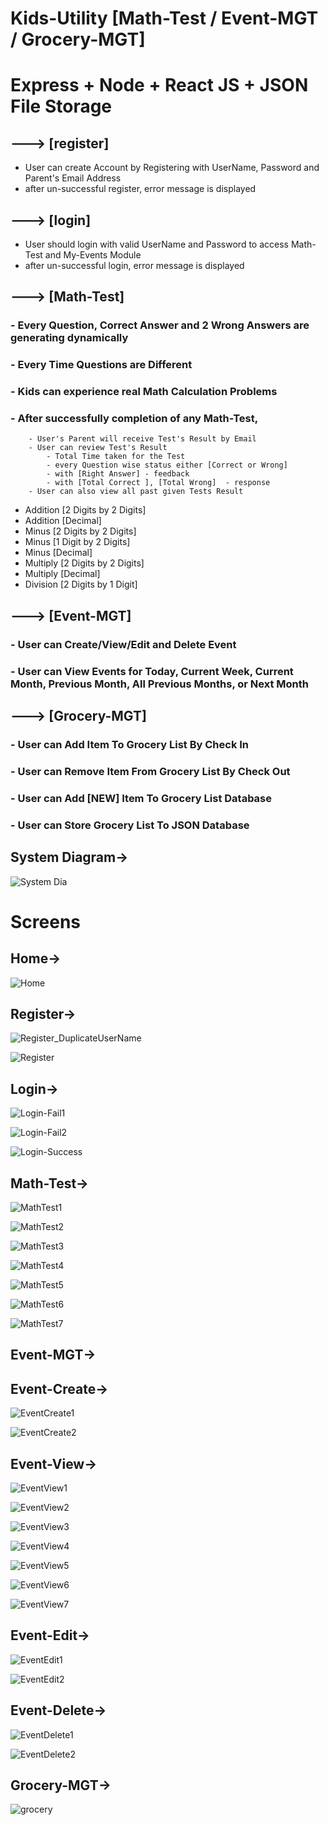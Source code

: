 # Kids-Utility [Math-Test / Event-MGT / Grocery-MGT]

# Express + Node + React JS + JSON File Storage

## ---> [register]

  - User can create Account by Registering with UserName, Password and Parent's Email Address
  - after un-successful register, error message is displayed
	 
 
## ---> [login]

  - User should login with valid UserName and Password to access Math-Test and My-Events Module 
  - after un-successful login, error message is displayed  
  


## ---> [Math-Test]

  ### - Every Question, Correct Answer and 2 Wrong Answers are generating dynamically
  ### - Every Time Questions are Different
  ### - Kids can experience real Math Calculation Problems
  ### - After successfully completion of any Math-Test, 
        - User's Parent will receive Test's Result by Email
        - User can review Test's Result
            - Total Time taken for the Test
            - every Question wise status either [Correct or Wrong] 
            - with [Right Answer] - feedback
            - with [Total Correct ], [Total Wrong]  - response
        - User can also view all past given Tests Result
        
  - Addition [2 Digits by 2 Digits]
  - Addition [Decimal]
  - Minus [2 Digits by 2 Digits]
  - Minus [1 Digit by 2 Digits]
  - Minus [Decimal]
  - Multiply [2 Digits by 2 Digits]
  - Multiply [Decimal]
  - Division [2 Digits by 1 Digit]
  
  
## ---> [Event-MGT]

  ### - User can Create/View/Edit and Delete Event
  ### - User can View Events for Today, Current Week, Current Month, Previous Month, All Previous Months, or Next Month
 
 
## ---> [Grocery-MGT]

  ### - User can Add Item To Grocery List By Check In
  ### - User can Remove Item From Grocery List By Check Out
  ### - User can Add [NEW] Item To Grocery List Database
  ### - User can Store Grocery List To JSON Database
  
 
 ## System Diagram->
 
 ![System Dia](https://user-images.githubusercontent.com/26190114/145859620-5b86b72e-5af3-4702-910a-d21914ad6cfd.png)


# Screens

## Home->

![Home](https://user-images.githubusercontent.com/26190114/145648240-52db6bd8-de92-4b84-971c-fbae65023fae.PNG)


## Register->

![Register_DuplicateUserName](https://user-images.githubusercontent.com/26190114/145648271-d28da9c9-9966-46ff-82ea-0042d45a18f1.PNG)

![Register](https://user-images.githubusercontent.com/26190114/142461905-5b61f8b1-5c2f-40bc-93ff-de10c90c59c9.PNG)


## Login->

![Login-Fail1](https://user-images.githubusercontent.com/26190114/142461944-413f2849-cc78-40c7-b302-7249dc0f84c7.PNG)

![Login-Fail2](https://user-images.githubusercontent.com/26190114/142461947-d9c37707-fd4c-4491-bb1a-37ba03afec4f.PNG)

![Login-Success](https://user-images.githubusercontent.com/26190114/142461962-c9ccb41a-8163-4607-8c55-2e6bea7eb177.PNG)


## Math-Test->

![MathTest1](https://user-images.githubusercontent.com/26190114/145648309-3c9a3ac9-617b-4217-9b98-c40b01abc530.PNG)

![MathTest2](https://user-images.githubusercontent.com/26190114/145648321-5e1c213c-c8a4-4669-aaa9-d61302ba28c8.PNG)

![MathTest3](https://user-images.githubusercontent.com/26190114/145648328-a511dd5f-5cc8-4ab2-8568-ad2d23f4274f.PNG)

![MathTest4](https://user-images.githubusercontent.com/26190114/145648335-e63cda17-0963-45ac-9e24-6fe82a83e2db.PNG)

![MathTest5](https://user-images.githubusercontent.com/26190114/145648339-7c0af62b-17b7-4341-9d78-4d9f5b4abddd.PNG)

![MathTest6](https://user-images.githubusercontent.com/26190114/145648346-76e32d21-73bf-4e3b-a8ea-6becb262f783.PNG)

![MathTest7](https://user-images.githubusercontent.com/26190114/145648351-974d6eb7-9d5f-43cb-b777-992c5b2f0a5c.PNG)


## Event-MGT->
## Event-Create->

![EventCreate1](https://user-images.githubusercontent.com/26190114/142462395-ccb337fd-1491-4ed2-ab7e-e7f8a9b48480.PNG)

![EventCreate2](https://user-images.githubusercontent.com/26190114/142462417-68f571cf-86b4-4946-8cb8-de9b9dbd4a75.PNG)

## Event-View->

![EventView1](https://user-images.githubusercontent.com/26190114/145648375-be24901a-3868-46f3-9faa-efe77ee399b1.PNG)

![EventView2](https://user-images.githubusercontent.com/26190114/145648384-9833b2b1-7b61-4996-bedd-ba2e908d5dd9.PNG)

![EventView3](https://user-images.githubusercontent.com/26190114/145648387-bc18e75c-c4d0-4fc5-808d-41343f849f77.PNG)

![EventView4](https://user-images.githubusercontent.com/26190114/145648390-485cc11a-2ddd-47d2-a047-3c38e06b4ea1.PNG)

![EventView5](https://user-images.githubusercontent.com/26190114/145648393-aebe36da-b8bd-40b4-9f63-94aff4a7a729.PNG)

![EventView6](https://user-images.githubusercontent.com/26190114/145648397-1df88076-8ee8-40de-8c00-93640bf59ba2.PNG)

![EventView7](https://user-images.githubusercontent.com/26190114/145648402-2f2d1c50-0f88-440b-8af8-5a872609144b.PNG)


## Event-Edit->

![EventEdit1](https://user-images.githubusercontent.com/26190114/142462578-39d1cab5-5067-4f3f-8bd5-fb433048802b.PNG)

![EventEdit2](https://user-images.githubusercontent.com/26190114/142462586-69108d68-886d-4017-acbd-3f8957bfb59e.PNG)

## Event-Delete->

![EventDelete1](https://user-images.githubusercontent.com/26190114/142462652-d2e77d3f-4362-4b17-aabf-4120921774c9.PNG)

![EventDelete2](https://user-images.githubusercontent.com/26190114/142462662-31acc492-1d78-4717-b9e1-006bee81c2ca.PNG)


## Grocery-MGT->

![grocery](https://user-images.githubusercontent.com/26190114/145859664-fc8a0524-3c3c-452b-9dcb-a8289a7982c3.PNG)


